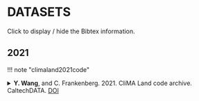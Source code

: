# DATASETS

Click to display / hide the Bibtex information.




## 2021

!!! note "climaland2021code"
    <details>
    <summary>
    **Y. Wang**, and C. Frankenberg. 2021.
    CliMA Land code archive.
    CaltechDATA.
    [DOI](http://dx.doi.org/10.22002/D1.2316)
    </summary>

    ```
    @misc{climaland2021code,
    	author = {Wang, Yujie and Frankenberg, Christian},
    	copyright = {Creative Commons Attribution 4.0 International},
    	doi = {10.22002/D1.2316},
    	keywords = {CliMA Land; Land surface model},
    	language = {en},
    	publisher = {CaltechDATA},
    	title = {CliMA Land code archive},
    	url = {https://data.caltech.edu/records/2316},
    	year = {2021}
    }
    ```
    </details>

!!! note "climaland2021global"
    <details>
    <summary>
    **Y. Wang**, R. K. Braghiere, and C. Frankenberg. 2021.
    Global scale carbon and water fluxes and canopy spectra simulation using the CliMA Land (v0.1).
    CaltechDATA.
    [DOI](http://dx.doi.org/10.22002/D1.2191)
    </summary>

    ```
    @misc{climaland2021global,
    	author = {Wang, Yujie and Braghiere, Renato K. and Frankenberg, Christian},
    	copyright = {Creative Commons Attribution 4.0 International},
    	doi = {10.22002/D1.2191},
    	keywords = {GPP; NIRv; SIF; Transpiration},
    	language = {en},
    	publisher = {CaltechDATA},
    	title = {Global scale carbon and water fluxes and canopy spectra simulation using the CliMA Land (v0.1)},
    	url = {https://data.caltech.edu/records/2191},
    	year = {2021}
    }
    ```
    </details>

!!! note "climaland2021tradeoff"
    <details>
    <summary>
    **Y. Wang**. 2021.
    Alternative figures for "Xylem hydraulic safety and efficiency tradeoff is impacted by its coupling to stomatal control".
    CaltechDATA.
    [DOI](http://dx.doi.org/10.22002/D1.2156)
    </summary>

    ```
    @misc{climaland2021tradeoff,
    	author = {Wang, Yujie},
    	copyright = {Creative Commons Attribution 4.0 International},
    	doi = {10.22002/D1.2156},
    	keywords = {hydraulic efficiency; hydraulic safety; soil water budget; stomatal optimization; tradeoff},
    	language = {en},
    	publisher = {CaltechDATA},
    	title = {Alternative figures for "Xylem hydraulic safety and efficiency tradeoff is impacted by its coupling to stomatal control"},
    	url = {https://data.caltech.edu/records/2156},
    	year = {2021}
    }
    ```
    </details>

!!! note "griddingmachine2021artifacts"
    <details>
    <summary>
    **Y. Wang**. 2021.
    Artifacts of GriddingMachine.jl (v0.2) for land modeling.
    CaltechDATA.
    [DOI](http://dx.doi.org/10.22002/D1.2129)
    </summary>

    ```
    @misc{griddingmachine2021artifacts,
    	author = {Wang, Yujie},
    	copyright = {Creative Commons Attribution 4.0 International},
    	doi = {10.22002/D1.2129},
    	keywords = {GriddingMachine; Land Surface Model},
    	language = {en},
    	publisher = {CaltechDATA},
    	title = {Artifacts of GriddingMachine.jl (v0.2) for land modeling},
    	url = {https://data.caltech.edu/records/2129},
    	year = {2021}
    }
    ```
    </details>

!!! note "climaland2021sites"
    <details>
    <summary>
    **Y. Wang**. 2021.
    Test CliMA Land model with flux tower and TROPOMI SIF datasets.
    Zenodo.
    [DOI](https://doi.org/10.5281/zenodo.4762775)
    </summary>

    ```
    @misc{climaland2021sites,
    	author = {Wang, Yujie},
    	doi = {10.5281/zenodo.4762775},
    	month = {May},
    	publisher = {Zenodo},
    	title = {Test CliMA Land model with flux tower and TROPOMI SIF datasets},
    	url = {https://doi.org/10.5281/zenodo.4762775},
    	version = {v1.0.0},
    	year = 2021
    }
    ```
    </details>
